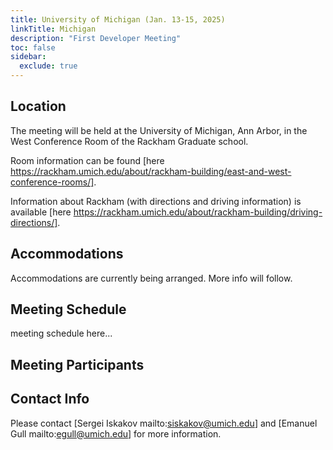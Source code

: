 ```yaml
---
title: University of Michigan (Jan. 13-15, 2025)
linkTitle: Michigan
description: "First Developer Meeting"
toc: false
sidebar:
  exclude: true
---
```

## Location

The meeting will be held at the University of Michigan, Ann Arbor, in the West Conference Room of the Rackham Graduate school.

Room information can be found [here https://rackham.umich.edu/about/rackham-building/east-and-west-conference-rooms/].

Information about Rackham (with directions and driving information) is available [here https://rackham.umich.edu/about/rackham-building/driving-directions/].

## Accommodations
Accommodations are currently being arranged. More info will follow.

## Meeting Schedule

meeting schedule here...

## Meeting Participants

## Contact Info
Please contact [Sergei Iskakov mailto:siskakov@umich.edu] and [Emanuel Gull mailto:egull@umich.edu] for more information.
